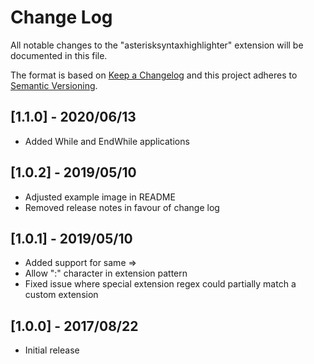 # Change Log
All notable changes to the "asterisksyntaxhighlighter" extension will be documented in this file.

The format is based on [Keep a Changelog](http://keepachangelog.com/en/1.0.0/)
and this project adheres to [Semantic Versioning](http://semver.org/spec/v2.0.0.html).

## [1.1.0] - 2020/06/13
- Added While and EndWhile applications

## [1.0.2] - 2019/05/10
- Adjusted example image in README
- Removed release notes in favour of change log

## [1.0.1] - 2019/05/10
- Added support for same =>  
- Allow ":" character in extension pattern  
- Fixed issue where special extension regex could partially match a custom extension  

## [1.0.0] - 2017/08/22
- Initial release